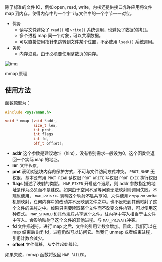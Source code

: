   除了标准的文件 IO，例如 open, read, write，内核还提供接口允许应用将文件 map 到内存。使得内存中的一个字节与文件中的一个字节一一对应。

- 优势
  - 读写文件避免了 `read()` 和 `write()` 系统调用，也避免了数据的拷贝。
  - 多个进程 map 同一个对象，可以共享数据。
  - 可以直接使用指针来跳转到文件某个位置，不必使用 `lseek()` 系统调用。
- 劣势
  - 内存浪费。由于必须要使用整数页的内存。



![img](https:////upload-images.jianshu.io/upload_images/4482847-a04d010b9c8e2391.png?imageMogr2/auto-orient/strip|imageView2/2/w/1000/format/webp)

mmap 原理

## 使用方法

函数原型为：



```cpp
#include <sys/mman.h>

void * mmap (void *addr,
             size_t len,
             int prot,
             int flags,
             int fd,
             off_t offset);
```

- **addr**
   这个参数是建议地址（hint），没有特别需求一般设为0。这个函数会返回一个实际 map 的地址。
- **len**
   文件长度。
- **prot**
   表明对这块内存的保护方式，不可与文件访问方式冲突。
   `PROT_NONE`
   无权限，基本没有用
   `PROT_READ`
   读权限
   `PROT_WRITE`
   写权限
   `PROT_EXEC`
   执行权限
- **flags**
   描述了映射的类型。
   `MAP_FIXED`
   开启这个选项，则 addr 参数指定的地址是作为必须而不是建议。如果由于空间不足等问题无法映射则调用失败。不建议使用。
   `MAP_PRIVATE`
   表明这个映射不是共享的。文件使用 copy on write 机制映射，任何内存中的改动并不反映到文件之中。也不反映到其他映射了这个文件的进程之中。如果只需要读取某个文件而不改变文件内容，可以使用这种模式。
   `MAP_SHARED`
   和其他进程共享这个文件。往内存中写入相当于往文件中写入。会影响映射了这个文件的其他进程。与 `MAP_PRIVATE`冲突。
- **fd**
   文件描述符。进行 map 之后，文件的引用计数会增加。因此，我们可以在 map 结束后关闭 fd，进程仍然可以访问它。当我们 unmap 或者结束进程，引用计数会减少。
- **offset**
   文件偏移，从文件起始算起。

如果失败，mmap 函数将返回 `MAP_FAILED`。